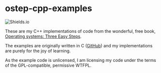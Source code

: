 # ostep-cpp-examples

![Shields.io](https://img.shields.io/badge/developed%20on-Alpine%20Linux-purple.svg)

These are my C++ implementations of code from the wonderful, free book,
[Operating systems: Three Easy Steps](https://ostep.org).

The examples are originally written in C ([GitHub](https://github.com/remzi-arpacidusseau/ostep-code))
and my implementations are purely for the joy of learning.

As the example code is unlicensed, I am licensing my code under the terms of the
GPL-compatible, permissive WTFPL.
